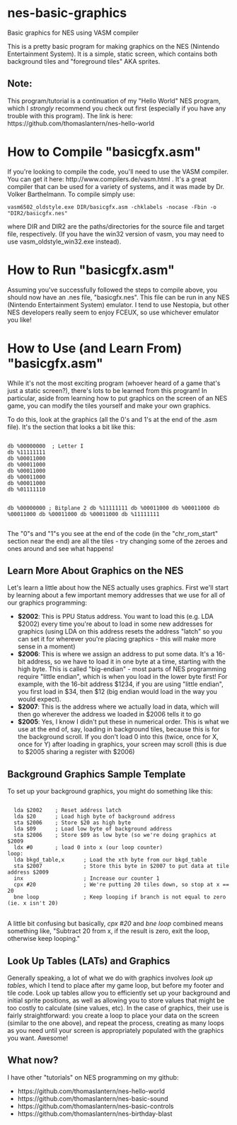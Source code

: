 # nes-basic-graphics
Basic graphics for NES using VASM compiler

This is a pretty basic program for making graphics on the NES (Nintendo Entertainment System). It is a simple, static screen, which contains both background tiles and "foreground tiles" AKA sprites.
<h2>Note:</h2>
This program/tutorial is a continuation of my "Hello World" NES program, which I <em>strongly</em> recommend you check out first (especially if you have any trouble with this program). The link is here:
https://github.com/thomaslantern/nes-hello-world

<h1> How to Compile "basicgfx.asm" </h1>
If you're looking to compile the code, you'll need to use the VASM compiler. You can get it here: http://www.compilers.de/vasm.html . It's a great compiler that can be used for a variety of systems, and it was made by Dr. Volker Barthelmann. To compile simply use: 
<pre><code>vasm6502_oldstyle.exe DIR/basicgfx.asm -chklabels -nocase -Fbin -o "DIR2/basicgfx.nes"</code></pre> 
where DIR and DIR2 are the paths/directories for the source file and target file, respectively. (If you have the win32 version of vasm, you may need to use vasm_oldstyle_win32.exe instead).

<h1>How to Run "basicgfx.asm"</h1>
Assuming you've successfully followed the steps to compile above, you should now have an .nes file, "basicgfx.nes". This file can be run in any NES (Nintendo Entertainment System) emulator. I tend to use Nestopia, but other NES developers really seem to enjoy FCEUX, so use whichever emulator you like!

<h1>How to Use (and Learn From) "basicgfx.asm"</h1>
While it's not the most exciting program (whoever heard of a game that's just a static screen?), there's lots to be learned from this program! In particular, aside from learning how to put graphics on the screen of an NES game, you can modify the tiles yourself and make your own graphics. 
<p> To do this, look at the graphics (all the 0's and 1's at the end of the .asm file). It's the section that looks a bit like this:
<pre><code>
db %00000000  ; Letter I
db %11111111
db %00011000
db %00011000
db %00011000
db %00011000
db %00011000
db %01111110

db %00000000  ; Bitplane 2
db %11111111
db %00011000
db %00011000
db %00011000
db %00011000
db %00011000
db %11111111
</code></pre>
</p>

The "0"s and "1"s you see at the end of the code (in the "chr_rom_start" section near the end) are all the tiles - try changing some of the zeroes and ones around and see what happens!
<h2>Learn More About Graphics on the NES</h2>
Let's learn a little about how the NES actually uses graphics. First we'll start by learning about a few important memory addresses that we use for all of our graphics programming:
<ul>
  <li><strong>$2002</strong>: This is PPU Status address. You want to load this (e.g. LDA $2002) every time you're about to load in some new addresses for graphics (using LDA on this address resets the address "latch" so you can set it for wherever you're placing graphics - this will make more sense in a moment)</li>
  <li><strong>$2006</strong>: This is where we assign an address to put some data. It's a 16-bit address, so we have to load it in one byte at a time, starting with the high byte. This is called "big-endian" - most parts of NES programming require "little endian", which is when you load in the lower byte first! For example, with the 16-bit address $1234, if you are using "little endian", you first load in $34, then $12 (big endian would load in the way you would expect).</li>
  <li><strong>$2007</strong>: This is the address where we actually load in data, which will then go wherever the address we loaded in $2006 tells it to go</li>
  <li><strong>$2005</strong>: Yes, I know I didn't put these in numerical order. This is what we use at the end of, say, loading in background tiles, because this is for the background scroll. If you don't load 0 into this (twice, once for X, once for Y) after loading in graphics, your screen may scroll (this is due to $2005 sharing a register with $2006)</li>
</ul>
<h2>Background Graphics Sample Template</h2>
<p> To set up your background graphics, you might do something like this:
<pre><code>
  lda $2002    ; Reset address latch
  lda $20      ; Load high byte of background address
  sta $2006    ; Store $20 as high byte
  lda $09      ; Load low byte of background address
  sta $2006    ; Store $09 as low byte (so we're doing graphics at $2009
  ldx #0       ; load 0 into x (our loop counter)
loop:
  lda bkgd_table,x      ; Load the xth byte from our bkgd_table
  sta $2007             ; Store this byte in $2007 to put data at tile address $2009
  inx                   ; Increase our counter 1
  cpx #20               ; We're putting 20 tiles down, so stop at x == 20
  bne loop              ; Keep looping if branch is not equal to zero (ie. x isn't 20)
</code>
</pre>

A little bit confusing but basically, _cpx #20_ and _bne loop_ combined means something like, "Subtract 20 from x, if the result is zero, exit the loop, otherwise keep looping."
</ul></p>

<h2>Look Up Tables (LATs) and Graphics</h2>
Generally speaking, a lot of what we do with graphics involves <em>look up tables</em>, which I tend to place after my game loop, but before my footer and tile code. Look up tables allow you to efficiently set up your background and initial sprite positions, as well as allowing you to store values that might be too costly to calculate (sine values, etc). In the case of graphics, their use is fairly straightforward: you create a loop to place your data on the screen (similar to the one above), and repeat the process, creating as many loops as you need until your screen is appropriately populated with the graphics you want. Awesome!

<h2>What now?</h2>
I have other "tutorials" on NES programming on my github:
<ul>
  <li>https://github.com/thomaslantern/nes-hello-world</li>
  <li>https://github.com/thomaslantern/nes-basic-sound</li>
  <li>https://github.com/thomaslantern/nes-basic-controls</li>
  <li>https://github.com/thomaslantern/nes-birthday-blast</li>
</ul>
